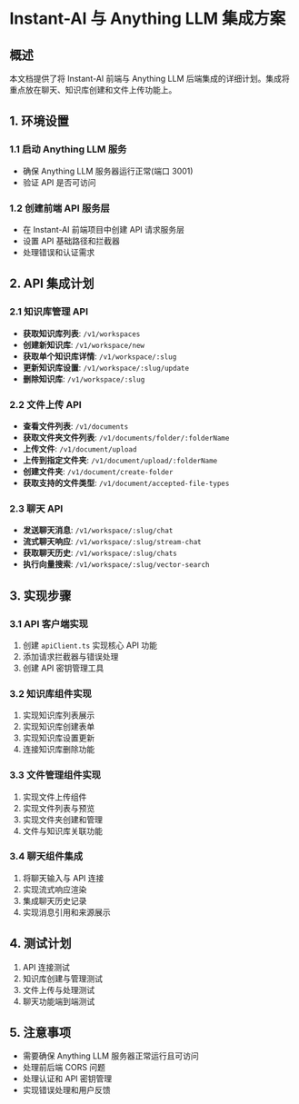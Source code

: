 # Instant-AI 与 Anything LLM 集成方案

## 概述
本文档提供了将 Instant-AI 前端与 Anything LLM 后端集成的详细计划。集成将重点放在聊天、知识库创建和文件上传功能上。

## 1. 环境设置

### 1.1 启动 Anything LLM 服务
- 确保 Anything LLM 服务器运行正常(端口 3001)
- 验证 API 是否可访问

### 1.2 创建前端 API 服务层
- 在 Instant-AI 前端项目中创建 API 请求服务层
- 设置 API 基础路径和拦截器
- 处理错误和认证需求

## 2. API 集成计划

### 2.1 知识库管理 API
- **获取知识库列表**: `/v1/workspaces`
- **创建新知识库**: `/v1/workspace/new`
- **获取单个知识库详情**: `/v1/workspace/:slug`
- **更新知识库设置**: `/v1/workspace/:slug/update`
- **删除知识库**: `/v1/workspace/:slug`

### 2.2 文件上传 API
- **查看文件列表**: `/v1/documents`
- **获取文件夹文件列表**: `/v1/documents/folder/:folderName`
- **上传文件**: `/v1/document/upload`
- **上传到指定文件夹**: `/v1/document/upload/:folderName`
- **创建文件夹**: `/v1/document/create-folder`
- **获取支持的文件类型**: `/v1/document/accepted-file-types`

### 2.3 聊天 API
- **发送聊天消息**: `/v1/workspace/:slug/chat`
- **流式聊天响应**: `/v1/workspace/:slug/stream-chat`
- **获取聊天历史**: `/v1/workspace/:slug/chats`
- **执行向量搜索**: `/v1/workspace/:slug/vector-search`

## 3. 实现步骤

### 3.1 API 客户端实现
1. 创建 `apiClient.ts` 实现核心 API 功能
2. 添加请求拦截器与错误处理
3. 创建 API 密钥管理工具

### 3.2 知识库组件实现
1. 实现知识库列表展示
2. 实现知识库创建表单
3. 实现知识库设置更新
4. 连接知识库删除功能

### 3.3 文件管理组件实现
1. 实现文件上传组件
2. 实现文件列表与预览
3. 实现文件夹创建和管理
4. 文件与知识库关联功能

### 3.4 聊天组件集成
1. 将聊天输入与 API 连接
2. 实现流式响应渲染
3. 集成聊天历史记录
4. 实现消息引用和来源展示

## 4. 测试计划
1. API 连接测试
2. 知识库创建与管理测试 
3. 文件上传与处理测试
4. 聊天功能端到端测试

## 5. 注意事项
- 需要确保 Anything LLM 服务器正常运行且可访问
- 处理前后端 CORS 问题
- 处理认证和 API 密钥管理
- 实现错误处理和用户反馈